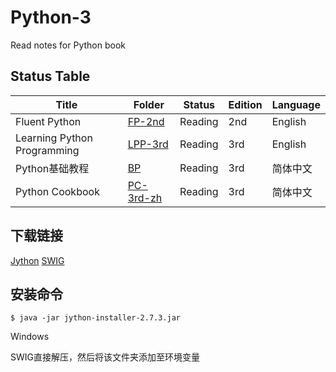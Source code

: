 # Python-3

Read notes for Python book

## Status Table

| Title                       | Folder                                                             | Status  | Edition | Language |
| --------------------------- | ------------------------------------------------------------------ | ------- | ------- | -------- |
| Fluent Python               | [FP-2nd](https://github.com/JPL-JUNO/Python-3/tree/main/FP-2nd)    | Reading | 2nd     | English  |
| Learning Python Programming | [LPP-3rd](https://github.com/JPL-JUNO/Python-3/tree/main/LPP-3rd)  | Reading | 3rd     | English  |
| Python基础教程              | [BP](https://github.com/JPL-JUNO/Python-3/tree/main/BP-3rd)        | Reading | 3rd     | 简体中文 |
| Python Cookbook             | [PC-3rd-zh](https://github.com/JPL-JUNO/Python-3/tree/main/BP-3rd) | Reading | 3rd     | 简体中文 |

<!-- <a href="https://www.oreilly.com/library/view/fluent-python-2nd/9781492056348/"><img src="https://learning.oreilly.com/library/cover/9781492056348/250w/" width=100px></a>

<a href="https://www.packtpub.com/product/learn-python-programming-third-edition/9781801815093"><img src="https://content.packt.com/B17579/cover_image_small.jpg" width=100px></a>

<a href="https://www.ituring.com.cn/book/2118"><img src="https://file.ituring.com.cn/LargeCover/180164640f01dff0ce25" width=100px></a> -->

## 下载链接

[Jython](https://www.jython.org/download)
[SWIG](https://www.swig.org/download.html)

## 安装命令

``$ java -jar jython-installer-2.7.3.jar``

Windows

SWIG直接解压，然后将该文件夹添加至环境变量
